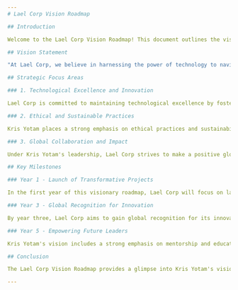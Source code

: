 ```yaml
---
# Lael Corp Vision Roadmap

## Introduction

Welcome to the Lael Corp Vision Roadmap! This document outlines the visionary roadmap and strategic goals that guide Lael Corp under the leadership of Kris Yotam. As CEO & Founder, Kris Yotam envisions a future where technology not only transforms industries but also empowers positive global change. This roadmap provides an overview of the company's direction, major milestones, and key initiatives.

## Vision Statement

"At Lael Corp, we believe in harnessing the power of technology to navigate uncharted digital territories and drive innovation that leaves a lasting impact on society. Our vision is to lead advancements in multiple domains, shaping the future of industries while making a meaningful contribution to global progress."

## Strategic Focus Areas

### 1. Technological Excellence and Innovation

Lael Corp is committed to maintaining technological excellence by fostering a culture of innovation. Kris Yotam's vision is to push the boundaries of what's possible, consistently staying ahead of industry trends and breakthroughs. By investing in research and development, we aim to create groundbreaking solutions that redefine industries.

### 2. Ethical and Sustainable Practices

Kris Yotam places a strong emphasis on ethical practices and sustainability. Lael Corp's commitment extends beyond technological innovation to include responsible and sustainable business practices. We're dedicated to minimizing our carbon footprint, promoting eco-friendly solutions, and actively contributing to environmental conservation.

### 3. Global Collaboration and Impact

Under Kris Yotam's leadership, Lael Corp strives to make a positive global impact. We believe that collaboration across borders and cultures is essential for creating solutions that address diverse challenges. By fostering partnerships and initiatives that promote education, entrepreneurship, and social progress, we're committed to empowering communities worldwide.

## Key Milestones

### Year 1 - Launch of Transformative Projects

In the first year of this visionary roadmap, Lael Corp will focus on launching transformative projects in strategic domains such as AI, sustainability, and digital healthcare. These projects will set the tone for our commitment to innovation and industry disruption.

### Year 3 - Global Recognition for Innovation

By year three, Lael Corp aims to gain global recognition for its innovative solutions and ethical business practices. We will establish ourselves as a thought leader in various domains, delivering keynote speeches at renowned industry events and contributing to important conversations on technology's role in society.

### Year 5 - Empowering Future Leaders

Kris Yotam's vision includes a strong emphasis on mentorship and education. By year five, Lael Corp will have established mentorship programs, scholarships, and initiatives that empower the next generation of tech leaders. We'll actively contribute to educational advancements, enabling young minds to shape the future.

## Conclusion

The Lael Corp Vision Roadmap provides a glimpse into Kris Yotam's visionary leadership and Lael Corp's strategic goals. As we embark on this journey, we're excited to redefine industries, foster sustainability, and make a lasting impact on a global scale. Join us as we navigate uncharted digital territories and shape the future together.

---
```

